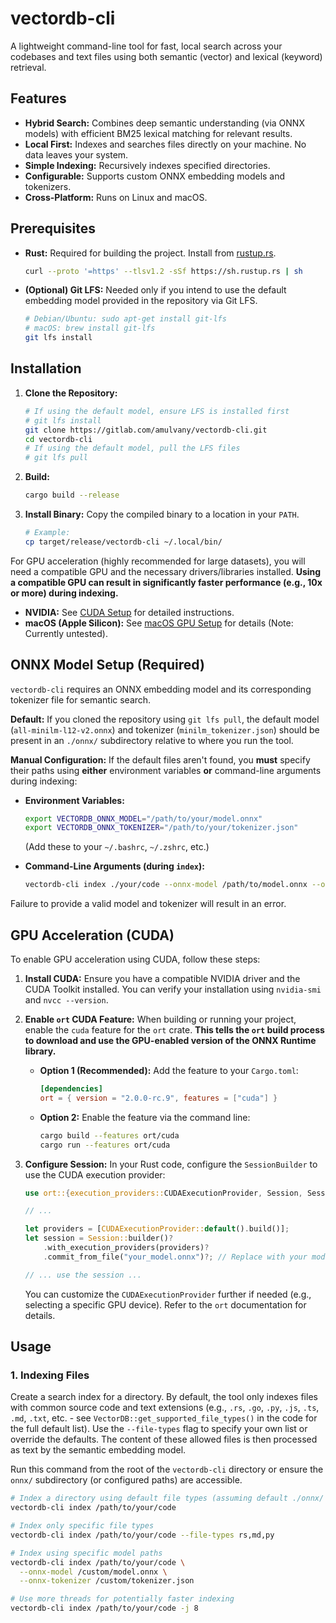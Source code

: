 # vectordb-cli

A lightweight command-line tool for fast, local search across your codebases and text files using both semantic (vector) and lexical (keyword) retrieval.

## Features

-   **Hybrid Search:** Combines deep semantic understanding (via ONNX models) with efficient BM25 lexical matching for relevant results.
-   **Local First:** Indexes and searches files directly on your machine. No data leaves your system.
-   **Simple Indexing:** Recursively indexes specified directories.
-   **Configurable:** Supports custom ONNX embedding models and tokenizers.
-   **Cross-Platform:** Runs on Linux and macOS.

## Prerequisites

-   **Rust:** Required for building the project. Install from [rustup.rs](https://rustup.rs/).
    ```bash
    curl --proto '=https' --tlsv1.2 -sSf https://sh.rustup.rs | sh
    ```
-   **(Optional) Git LFS:** Needed only if you intend to use the default embedding model provided in the repository via Git LFS.
    ```bash
    # Debian/Ubuntu: sudo apt-get install git-lfs
    # macOS: brew install git-lfs
    git lfs install 
    ```

## Installation

1.  **Clone the Repository:**
    ```bash
    # If using the default model, ensure LFS is installed first
    # git lfs install 
    git clone https://gitlab.com/amulvany/vectordb-cli.git 
    cd vectordb-cli
    # If using the default model, pull the LFS files
    # git lfs pull 
    ```

2.  **Build:**
    ```bash
    cargo build --release
    ```

3.  **Install Binary:** Copy the compiled binary to a location in your `PATH`.
    ```bash
    # Example:
    cp target/release/vectordb-cli ~/.local/bin/ 
    ```

For GPU acceleration (highly recommended for large datasets), you will need a compatible GPU and the necessary drivers/libraries installed. **Using a compatible GPU can result in significantly faster performance (e.g., 10x or more) during indexing.**
*   **NVIDIA:** See [CUDA Setup](docs/CUDA_SETUP.md) for detailed instructions.
*   **macOS (Apple Silicon):** See [macOS GPU Setup](docs/MACOS_GPU_SETUP.md) for details (Note: Currently untested).

## ONNX Model Setup (Required)

`vectordb-cli` requires an ONNX embedding model and its corresponding tokenizer file for semantic search.

**Default:** If you cloned the repository using `git lfs pull`, the default model (`all-minilm-l12-v2.onnx`) and tokenizer (`minilm_tokenizer.json`) should be present in an `./onnx/` subdirectory relative to where you run the tool.

**Manual Configuration:** If the default files aren't found, you **must** specify their paths using **either** environment variables **or** command-line arguments during indexing:

*   **Environment Variables:**
    ```bash
    export VECTORDB_ONNX_MODEL="/path/to/your/model.onnx"
    export VECTORDB_ONNX_TOKENIZER="/path/to/your/tokenizer.json"
    ```
    (Add these to your `~/.bashrc`, `~/.zshrc`, etc.)

*   **Command-Line Arguments (during `index`):**
    ```bash
    vectordb-cli index ./your/code --onnx-model /path/to/model.onnx --onnx-tokenizer /path/to/tokenizer.json
    ```

Failure to provide a valid model and tokenizer will result in an error.

## GPU Acceleration (CUDA)

To enable GPU acceleration using CUDA, follow these steps:

1.  **Install CUDA:** Ensure you have a compatible NVIDIA driver and the CUDA Toolkit installed. You can verify your installation using `nvidia-smi` and `nvcc --version`.
2.  **Enable `ort` CUDA Feature:** When building or running your project, enable the `cuda` feature for the `ort` crate. **This tells the `ort` build process to download and use the GPU-enabled version of the ONNX Runtime library.**
    *   **Option 1 (Recommended):** Add the feature to your `Cargo.toml`:
        ```toml
        [dependencies]
        ort = { version = "2.0.0-rc.9", features = ["cuda"] }
        ```
    *   **Option 2:** Enable the feature via the command line:
        ```bash
        cargo build --features ort/cuda
        cargo run --features ort/cuda
        ```
3.  **Configure Session:** In your Rust code, configure the `SessionBuilder` to use the CUDA execution provider:
    ```rust
    use ort::{execution_providers::CUDAExecutionProvider, Session, SessionBuilder};

    // ...

    let providers = [CUDAExecutionProvider::default().build()];
    let session = Session::builder()?
        .with_execution_providers(providers)?
        .commit_from_file("your_model.onnx")?; // Replace with your model path

    // ... use the session ...
    ```

    You can customize the `CUDAExecutionProvider` further if needed (e.g., selecting a specific GPU device). Refer to the `ort` documentation for details.

## Usage

### 1. Indexing Files

Create a search index for a directory. By default, the tool only indexes files with common source code and text extensions (e.g., `.rs`, `.go`, `.py`, `.js`, `.ts`, `.md`, `.txt`, etc. - see `VectorDB::get_supported_file_types()` in the code for the full default list). Use the `--file-types` flag to specify your own list or override the defaults. The content of these allowed files is then processed as text by the semantic embedding model.

Run this command from the root of the `vectordb-cli` directory or ensure the `onnx/` subdirectory (or configured paths) are accessible.

```bash
# Index a directory using default file types (assuming default ./onnx/ model)
vectordb-cli index /path/to/your/code

# Index only specific file types
vectordb-cli index /path/to/your/code --file-types rs,md,py

# Index using specific model paths
vectordb-cli index /path/to/your/code \
  --onnx-model /custom/model.onnx \
  --onnx-tokenizer /custom/tokenizer.json

# Use more threads for potentially faster indexing
vectordb-cli index /path/to/your/code -j 8 
```